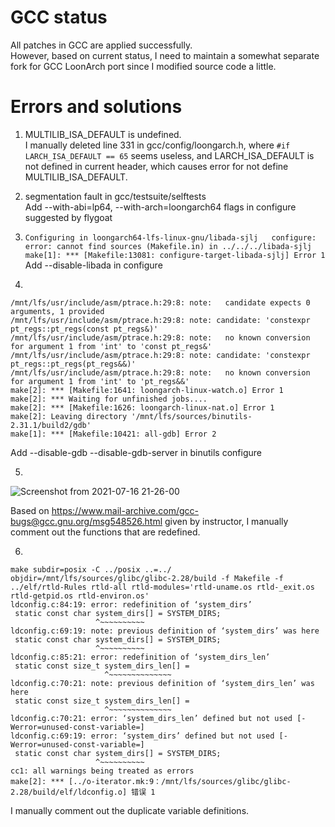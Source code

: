 # GCC status

All patches in GCC are applied successfully.  
However, based on current status, I need to maintain a somewhat separate fork for GCC LoonArch port since I modified source code a little.

# Errors and solutions

1. MULTILIB_ISA_DEFAULT is undefined.  
I manually deleted line 331 in gcc/config/loongarch.h, where `#if LARCH_ISA_DEFAULT == 65` seems useless, and LARCH_ISA_DEFAULT is not defined in current header, which causes error for not define MULTILIB_ISA_DEFAULT.

2. segmentation fault in gcc/testsuite/selftests  
Add --with-abi=lp64, --with-arch=loongarch64 flags in configure suggested by flygoat

3. `Configuring in loongarch64-lfs-linux-gnu/libada-sjlj  
configure: error: cannot find sources (Makefile.in) in ../../../libada-sjlj
make[1]: *** [Makefile:13081: configure-target-libada-sjlj] Error 1`  
Add --disable-libada in configure

4. 
```
/mnt/lfs/usr/include/asm/ptrace.h:29:8: note:   candidate expects 0 arguments, 1 provided
/mnt/lfs/usr/include/asm/ptrace.h:29:8: note: candidate: 'constexpr pt_regs::pt_regs(const pt_regs&)'
/mnt/lfs/usr/include/asm/ptrace.h:29:8: note:   no known conversion for argument 1 from 'int' to 'const pt_regs&'
/mnt/lfs/usr/include/asm/ptrace.h:29:8: note: candidate: 'constexpr pt_regs::pt_regs(pt_regs&&)'
/mnt/lfs/usr/include/asm/ptrace.h:29:8: note:   no known conversion for argument 1 from 'int' to 'pt_regs&&'
make[2]: *** [Makefile:1641: loongarch-linux-watch.o] Error 1
make[2]: *** Waiting for unfinished jobs....
make[2]: *** [Makefile:1626: loongarch-linux-nat.o] Error 1
make[2]: Leaving directory '/mnt/lfs/sources/binutils-2.31.1/build2/gdb'
make[1]: *** [Makefile:10421: all-gdb] Error 2
```  
Add --disable-gdb --disable-gdb-server in binutils configure

5.
![Screenshot from 2021-07-16 21-26-00](https://user-images.githubusercontent.com/53088781/126033119-18d294ec-937b-4f7c-8f28-841e2d93c8cc.png)

Based on https://www.mail-archive.com/gcc-bugs@gcc.gnu.org/msg548526.html given by instructor, I manually comment out the functions that are redefined.

6.
```
make subdir=posix -C ../posix ..=../ objdir=/mnt/lfs/sources/glibc/glibc-2.28/build -f Makefile -f ../elf/rtld-Rules rtld-all rtld-modules='rtld-uname.os rtld-_exit.os rtld-getpid.os rtld-environ.os'
ldconfig.c:84:19: error: redefinition of ‘system_dirs’
 static const char system_dirs[] = SYSTEM_DIRS;
                   ^~~~~~~~~~~
ldconfig.c:69:19: note: previous definition of ‘system_dirs’ was here
 static const char system_dirs[] = SYSTEM_DIRS;
                   ^~~~~~~~~~~
ldconfig.c:85:21: error: redefinition of ‘system_dirs_len’
 static const size_t system_dirs_len[] =
                     ^~~~~~~~~~~~~~~
ldconfig.c:70:21: note: previous definition of ‘system_dirs_len’ was here
 static const size_t system_dirs_len[] =
                     ^~~~~~~~~~~~~~~
ldconfig.c:70:21: error: ‘system_dirs_len’ defined but not used [-Werror=unused-const-variable=]
ldconfig.c:69:19: error: ‘system_dirs’ defined but not used [-Werror=unused-const-variable=]
 static const char system_dirs[] = SYSTEM_DIRS;
                   ^~~~~~~~~~~
cc1: all warnings being treated as errors
make[2]: *** [../o-iterator.mk:9：/mnt/lfs/sources/glibc/glibc-2.28/build/elf/ldconfig.o] 错误 1
```
I manually comment out the duplicate variable definitions.

